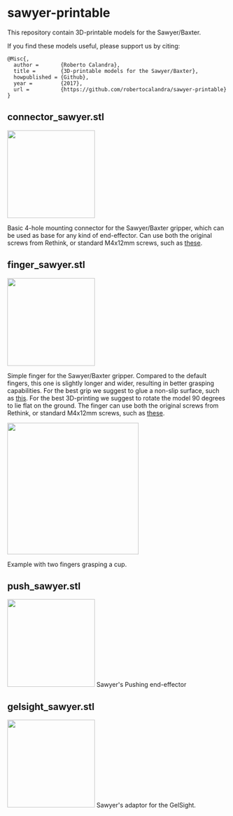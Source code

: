 # sawyer-printable
This repository contain 3D-printable models for the Sawyer/Baxter.

If you find these models useful, please support us by citing:
```
@Misc{,
  author =       {Roberto Calandra},
  title =        {3D-printable models for the Sawyer/Baxter},
  howpublished = {Github},
  year =         {2017},
  url =          {https://github.com/robertocalandra/sawyer-printable}
}
```

## connector_sawyer.stl
<img src="http://www.robertocalandra.com/wp-content/uploads/github/connector_sawyer.png" height="200">

Basic 4-hole mounting connector for the Sawyer/Baxter gripper, which can be used as base for any kind of end-effector. 
Can use both the original screws from Rethink, or standard M4x12mm screws, such as [these](https://www.amazon.com/uxcell-M4x12mm-Socket-Knurled-Screws/dp/B011BNR6HE).


## finger_sawyer.stl
<img src="http://www.robertocalandra.com/wp-content/uploads/github/finger_sawyer.png" height="200">

Simple finger for the Sawyer/Baxter gripper. Compared to the default fingers, this one is slightly longer and wider, resulting in better grasping capabilities.
For the best grip we suggest to glue a non-slip surface, such as [this](https://www.amazon.com/SoftTouch-Self-Stick-Non-Slip-Surface-Grip/dp/B000SL0KJC).
For the best 3D-printing we suggest to rotate the model 90 degrees to lie flat on the ground.
The finger can use both the original screws from Rethink, or standard M4x12mm screws, such as [these](https://www.amazon.com/uxcell-M4x12mm-Socket-Knurled-Screws/dp/B011BNR6HE).

[<img src="http://www.robertocalandra.com/wp-content/uploads/github/sawyer_fingers.gif" height="300">](http://www.robertocalandra.com/wp-content/uploads/github/VID_20170330_155507.mp4)

Example with two fingers grasping a cup.


## push_sawyer.stl
<img src="http://www.robertocalandra.com/wp-content/uploads/github/push_sawyer.png" height="200">
Sawyer's Pushing end-effector


##  gelsight_sawyer.stl
<img src="http://www.robertocalandra.com/wp-content/uploads/github/gelsight_sawyer.png" height="200">
Sawyer's adaptor for the GelSight.

